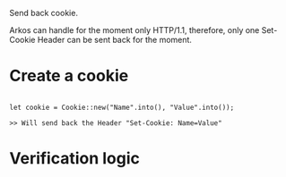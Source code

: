 Send back cookie.

Arkos can handle for the moment only HTTP/1.1, therefore, only one Set-Cookie Header can be sent back for the moment.

# Create a cookie

```ìgnore

let cookie = Cookie::new("Name".into(), "Value".into());

>> Will send back the Header "Set-Cookie: Name=Value"

```

# Verification logic